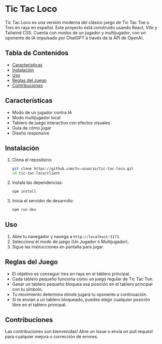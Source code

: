 # Tic Tac Loco

Tic Tac Loco es una versión moderna del clásico juego de Tic Tac Toe o Tres en raya en español. Este proyecto está construido usando React, Vite y Tailwind CSS. Cuenta con modos de un jugador y multijugador, con un oponente de IA impulsado por ChatGPT a través de la API de OpenAI.

## Tabla de Contenidos

- [Características](#características)
- [Instalación](#instalación)
- [Uso](#uso)
- [Reglas del Juego](#reglas-del-juego)
- [Contribuciones](#contribuciones)

## Características

- Modo de un jugador contra IA
- Modo multijugador local
- Tablero de juego interactivo con efectos visuales
- Guía de cómo jugar
- Diseño responsive

## Instalación

1. Clona el repositorio:
    ```sh
    git clone https://github.com/tu-usuario/tic-tac-loco.git
    cd tic-tac-loco/client
    ```

2. Instala las dependencias:
    ```sh
    npm install
    ```

3. Inicia el servidor de desarrollo:
    ```sh
    npm run dev
    ```

## Uso

1. Abre tu navegador y navega a `http://localhost:5173`.
2. Selecciona el modo de juego (Un Jugador o Multijugador).
3. Sigue las instrucciones en pantalla para jugar.

## Reglas del Juego

- El objetivo es conseguir tres en raya en el tablero principal.
- Cada tablero pequeño funciona como un juego regular de Tic Tac Toe.
- Ganar un tablero pequeño bloquea esa posición en el tablero principal con tu símbolo.
- Tu movimiento determina dónde jugará tu oponente a continuación.
- Si te envían a un tablero bloqueado, puedes elegir cualquier posición libre en el tablero principal.

## Contribuciones

Las contribuciones son bienvenidas! Abre un issue o envía un pull request para cualquier mejora o corrección de errores.